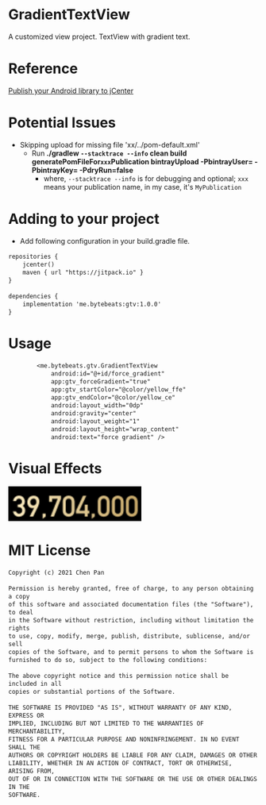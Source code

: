# GradientTextView
A customized view project. TextView with gradient text.

# Reference
[Publish your Android library to jCenter](https://medium.com/@LopezMikhael/publish-your-android-library-to-jcenter-5c6df287db11)
# Potential Issues
* Skipping upload for missing file 'xx/../pom-default.xml'
  * Run <b> ./gradlew `--stacktrace --info` clean build generatePomFileFor`xxx`Publication bintrayUpload -PbintrayUser=<bintray name> -PbintrayKey=<bintray key> -PdryRun=false</b> 
    * where, `--stacktrace --info` is for debugging and optional; `xxx` means your publication name, in my case, it's `MyPublication`
# Adding to your project
* Add following configuration in your build.gradle file.

```
repositories {
    jcenter()
    maven { url "https://jitpack.io" }
}

dependencies {
    implementation 'me.bytebeats:gtv:1.0.0'
}
```

# Usage

```
        <me.bytebeats.gtv.GradientTextView
            android:id="@+id/force_gradient"
            app:gtv_forceGradient="true"
            app:gtv_startColor="@color/yellow_ffe"
            app:gtv_endColor="@color/yellow_ce"
            android:layout_width="0dp"
            android:gravity="center"
            android:layout_weight="1"
            android:layout_height="wrap_content"
            android:text="force gradient" />

```
# Visual Effects

![screenshot](screenshots/gtv_screenshot.png)
 
 # MIT License

    Copyright (c) 2021 Chen Pan

    Permission is hereby granted, free of charge, to any person obtaining a copy
    of this software and associated documentation files (the "Software"), to deal
    in the Software without restriction, including without limitation the rights
    to use, copy, modify, merge, publish, distribute, sublicense, and/or sell
    copies of the Software, and to permit persons to whom the Software is
    furnished to do so, subject to the following conditions:

    The above copyright notice and this permission notice shall be included in all
    copies or substantial portions of the Software.

    THE SOFTWARE IS PROVIDED "AS IS", WITHOUT WARRANTY OF ANY KIND, EXPRESS OR
    IMPLIED, INCLUDING BUT NOT LIMITED TO THE WARRANTIES OF MERCHANTABILITY,
    FITNESS FOR A PARTICULAR PURPOSE AND NONINFRINGEMENT. IN NO EVENT SHALL THE
    AUTHORS OR COPYRIGHT HOLDERS BE LIABLE FOR ANY CLAIM, DAMAGES OR OTHER
    LIABILITY, WHETHER IN AN ACTION OF CONTRACT, TORT OR OTHERWISE, ARISING FROM,
    OUT OF OR IN CONNECTION WITH THE SOFTWARE OR THE USE OR OTHER DEALINGS IN THE
    SOFTWARE.
